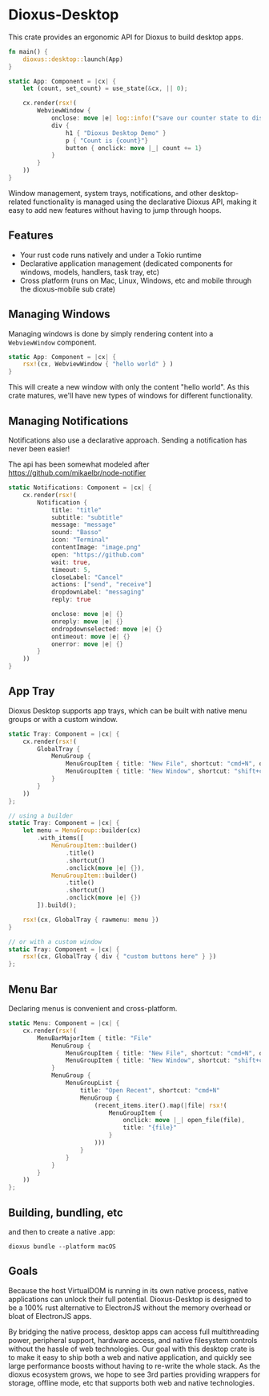 # Dioxus-Desktop

This crate provides an ergonomic API for Dioxus to build desktop apps.

```rust
fn main() {
    dioxus::desktop::launch(App)
}

static App: Component = |cx| {
    let (count, set_count) = use_state(&cx, || 0);

    cx.render(rsx!(
        WebviewWindow {
            onclose: move |e| log::info!("save our counter state to disk"),
            div {
                h1 { "Dioxus Desktop Demo" }
                p { "Count is {count}"}
                button { onclick: move |_| count += 1}
            }
        }
    ))
}
```

Window management, system trays, notifications, and other desktop-related functionality is managed using the declarative Dioxus API, making it easy to add new features without having to jump through hoops.

## Features
- Your rust code runs natively and under a Tokio runtime
- Declarative application management (dedicated components for windows, models, handlers, task tray, etc)
- Cross platform (runs on Mac, Linux, Windows, etc and mobile through the dioxus-mobile sub crate)

## Managing Windows
Managing windows is done by simply rendering content into a `WebviewWindow` component. 

```rust
static App: Component = |cx| {
    rsx!(cx, WebviewWindow { "hello world" } )
}
```
This will create a new window with only the content "hello world". As this crate matures, we'll have new types of windows for different functionality.

## Managing Notifications 
Notifications also use a declarative approach. Sending a notification has never been easier!

The api has been somewhat modeled after https://github.com/mikaelbr/node-notifier

```rust
static Notifications: Component = |cx| {
    cx.render(rsx!(
        Notification {
            title: "title"
            subtitle: "subtitle"
            message: "message"
            sound: "Basso"
            icon: "Terminal"
            contentImage: "image.png"
            open: "https://github.com"
            wait: true,
            timeout: 5,
            closeLabel: "Cancel"
            actions: ["send", "receive"]
            dropdownLabel: "messaging"
            reply: true

            onclose: move |e| {}
            onreply: move |e| {}
            ondropdownselected: move |e| {}
            ontimeout: move |e| {}
            onerror: move |e| {}
        }
    ))
}

```

## App Tray
Dioxus Desktop supports app trays, which can be built with native menu groups or with a custom window.

```rust
static Tray: Component = |cx| {
    cx.render(rsx!(
        GlobalTray {
            MenuGroup {
                MenuGroupItem { title: "New File", shortcut: "cmd+N", onclick: move |e| {} }
                MenuGroupItem { title: "New Window", shortcut: "shift+cmd+N", onclick: move |e| {} }
            }
        }
    ))
};

// using a builder
static Tray: Component = |cx| {
    let menu = MenuGroup::builder(cx)
        .with_items([
            MenuGroupItem::builder()
                .title()
                .shortcut()
                .onclick(move |e| {}),
            MenuGroupItem::builder()
                .title()
                .shortcut()
                .onclick(move |e| {})
        ]).build();

    rsx!(cx, GlobalTray { rawmenu: menu })
}

// or with a custom window
static Tray: Component = |cx| {
    rsx!(cx, GlobalTray { div { "custom buttons here" } })
};
```

## Menu Bar
Declaring menus is convenient and cross-platform.

```rust
static Menu: Component = |cx| {
    cx.render(rsx!(
        MenuBarMajorItem { title: "File"
            MenuGroup {
                MenuGroupItem { title: "New File", shortcut: "cmd+N", onclick: move |e| {} }
                MenuGroupItem { title: "New Window", shortcut: "shift+cmd+N", onclick: move |e| {} }
            }            
            MenuGroup {
                MenuGroupList { 
                    title: "Open Recent", shortcut: "cmd+N" 
                    MenuGroup {
                        (recent_items.iter().map(|file| rsx!(
                            MenuGroupItem {
                                onclick: move |_| open_file(file),
                                title: "{file}"
                            }
                        )))
                    }
                }
            }
        }        
    ))
};
```

## Building, bundling, etc

and then to create a native .app:

```
dioxus bundle --platform macOS
```

## Goals

Because the host VirtualDOM is running in its own native process, native applications can unlock their full potential. Dioxus-Desktop is designed to be a 100% rust alternative to ElectronJS without the memory overhead or bloat of ElectronJS apps.

By bridging the native process, desktop apps can access full multithreading power, peripheral support, hardware access, and native filesystem controls without the hassle of web technologies. Our goal with this desktop crate is to make it easy to ship both a web and native application, and quickly see large performance boosts without having to re-write the whole stack. As the dioxus ecosystem grows, we hope to see 3rd parties providing wrappers for storage, offline mode, etc that supports both web and native technologies.
